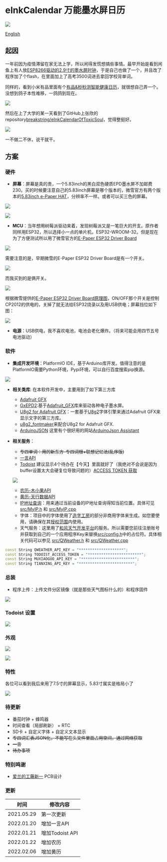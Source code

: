 # eInkCalendar 万能墨水屏日历

![](./docs/images/0.jpg)

[English](./README_en.md)

## 起因

一年前因为疫情滞留在家无法上学，所以闲得发慌想搞些事情。最早开始是看到闲鱼上有人放[ESP8266驱动的2.9寸的墨水屏时钟](https://oshwhub.com/duck/4-2-cun-mo-shui-ping-ri-li)，于是自己也做了一个，并且改了程序加了个flash，在里面加上了高考3500词进去拿回学校背单词。

同样的，看到小米有品里面有个[有品&秒秒测智能健康日历](https://www.xiaomiyoupin.com/detail?gid=120143&spmref=YouPinPC.$SearchFilter$1.search_list.1.66578030)，就很想自己弄一个。没想到鸽子本性难移，一鸽鸽到现在。

![](./docs/images/miaomiaoce.jpg)

然后在上了大学的某一天看到了GitHub上张欣的repository[breakstring/eInkCalendarOfToxicSoul](https://github.com/breakstring/eInkCalendarOfToxicSoul)，觉得整挺好。

![](./docs/images/toxicsoul.jpg)

一不做二不休，说干就干。

## 方案

### 硬件

- **屏幕**：屏幕是真的贵，一个5.83inch的黑白双色硬质EPD墨水屏不加邮费230。买的时候要注意自己的5.83inch屏幕是哪个版本的，微雪官方有两个版本的[5.83inch e-Paper HAT](https://www.waveshare.net/wiki/5.83inch_e-Paper_HAT)，分辨率不一样。或者可以买三色的屏幕。

![](./docs/images/360px-5.83inch-e-Paper-1.jpg)

![](./docs/images/display.jpg)

- **MCU**：当年想用树莓派驱动来着，发现树莓派又是一笔巨大的开支。原作者同样用ESP32，所以选择小一点的单片机，ESP32-WROOM-32。但是现在为了方便测试所以用了微雪官方的[E-Paper ESP32 Driver Board](https://www.waveshare.net/wiki/E-Paper_ESP32_Driver_Board)

![](./docs/images/400px-Epd_esp32_hard_2.png)

需要注意的是，早期微雪的E-Paper ESP32 Driver Board是有一个开关。

![](./docs/images/e-Paper-ESP32-Driver-Board-intro.jpg)

而我买到的是俩开关。

![](./docs/images/400px-Epd_esp32_hard_3.png)

根据微雪提供的[E-Paper ESP32 Driver Board原理图](https://www.waveshare.net/w/upload/8/80/E-Paper_ESP32_Driver_Board_Schematic.pdf)，ON/OFF那个开关是控制CP2012的供电的，关掉了就无法给ESP32烧录以及用USB供电；屏幕挡位如下图：

![](./docs/images/AB.png)

- **电源**：USB供电，我不喜欢电池，电池会老化爆炸。（将来可能会用四节五号电池驱动）

### 软件

- **集成开发环境**：PlatformIO IDE，基于Arduino库开发。值得注意的是PlatformIO需要Python环境，Pypi环境，可以自行百度搜索pip换源。

![](./docs/images/pio.png)

- **相关类库**: 在本软件开发中，主要用到了如下第三方库
    - [Adafruit GFX](https://github.com/adafruit/Adafruit-GFX-Library)
    - [GxEPD2](https://github.com/ZinggJM/GxEPD2):基于[Adafruit_GFX](https://github.com/adafruit/Adafruit-GFX-Library)库来驱动各种电子墨水屏。
    - [U8g2 for Adafruit GFX](https://github.com/olikraus/U8g2_for_Adafruit_GFX)：一套基于[U8g2](https://github.com/olikraus/U8g2)字体引擎来通过Adafruit GFX来显示文字的第三方库。
    - [u8g2_fontmaker](https://github.com/breakstring/u8g2_fontmaker)来配合U8g2 for Adafruit GFX.
    - [ArduinoJSON](https://arduinojson.org/) 这里有个很好用的网站[ArduinoJson Assistant](https://arduinojson.org/v6/assistant/)

- **相关服务**：
    - ~~专四单词：用的新东方-专四词根+联想记忆法(乱序版)~~
    - [一言API](https://v1.hitokoto.cn/)
    - [Todoist](https://www.todoist.com) 建议显示4个待办在【今天】里面就好了（我绝对不会说是因为buffer设置太大会硬复位导致问题的）[ACCESS TOKEN 获取](https://developer.todoist.com/appconsole.html)

    ![](./docs/images/access_token.png)

    - [农历-木小果API](https://api.muxiaoguo.cn/doc/yinlongli.html)
    - [黄历-天行数据API](https://www.tianapi.com/apiview/45)
    - [IP地址查询](https://www.myip.la/)：用来通过当前设备的IP地址查询得知当前位置。具体可见 [src/MyIP.h](src/MyIP.h) 和 [src/MyIP.cpp](src/MyIP.cpp)
    - 字体：项目中的字体使用了[造字工房](https://www.makefont.com/)的部分非商用字体来生成。如您要使用，请确保在其[授权范围](https://www.makefont.com/authorization.html)内使用。
    - 天气服务：这里用了[和风天气开发平台](https://dev.qweather.com/)的服务。所以需要您前往注册账号并获取到自己的一个应用程序Key来替换[src/config.h](src/config.h)中的占位符。具体相关代码可以参见 [src/QWeather.h](src/QWeather.h) 和 [src/QWeather.cpp](src/QWeather.cpp)
```cpp
const String QWEATHER_API_KEY = "********************";
const String TODOIST_ACCESS_TOKEN = "************************";
const String MUXIAOGUO_API_KEY = "************************";
const String TIANXING_API_KEY = "************************";
```

### 总装

- 程序上传：上传文件分区镜像（就是那些天气图标什么的）和程序固件

![](./docs/images/step.png)

### Todoist 设置

![](./docs/images/todoist.png)

### 外观

![](./docs/images/1.jpg)

![](./docs/images/2.jpg)

### 特性

各位可以看到我后来用了7.5寸的屏幕显示，5.83寸属实是格局小了

![](./docs/images/0.jpg)

### 待更新

- 番茄时钟 + 蜂鸣器
- 时间查看（局部刷新） + RTC
- SD卡 + 自定义字体 + 自定义文本显示
- ~~专四词汇表JSON化，不能写在头文件里面占用空间，通过网络获取~~
- ~~一言~~
- ~~待办事项~~

### 特别鸣谢

- [爱兰的工藤新一](https://github.com/AilansKudoShinichi) PCB设计

### 更新

| 时间 | 修改内容 |
| ---- | ---- |
| 2021.05.29 | 第一次更新 |
| 2022.01.20 | 增加一言API |
| 2022.01.21 | 增加Todoist API |
| 2022.01.22 | 增加农历 |
| 2022.02.06 | 增加黄历 |